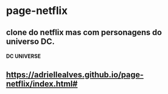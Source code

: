 # page-netflix

## clone do netflix mas com personagens do universo DC.

#### DC UNIVERSE

## https://adriellealves.github.io/page-netflix/index.html#

